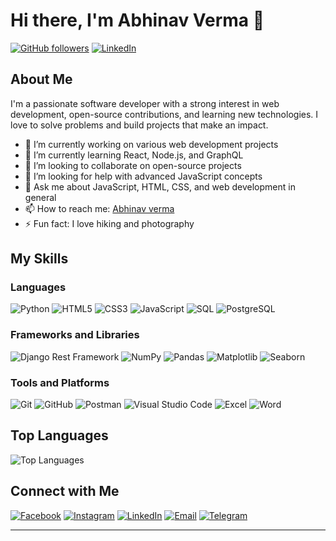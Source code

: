 # Hi there, I'm Abhinav Verma 👋
[![GitHub followers](https://img.shields.io/github/followers/AbhinavVerma01?label=Follow&style=social)](https://github.com/AbhinavVerma01)
[![LinkedIn](https://img.shields.io/badge/-LinkedIn-0A66C2?style=flat&logo=linkedin&logoColor=white)](https://www.linkedin.com/in/YOUR_USERNAME/) 

## About Me

I'm a passionate software developer with a strong interest in web development, open-source contributions, and learning new technologies. I love to solve problems and build projects that make an impact.

- 🔭 I’m currently working on various web development projects
- 🌱 I’m currently learning React, Node.js, and GraphQL
- 👯 I’m looking to collaborate on open-source projects
- 🤔 I’m looking for help with advanced JavaScript concepts
- 💬 Ask me about JavaScript, HTML, CSS, and web development in general
- 📫 How to reach me: [Abhinav verma](mailto:abhinav.verma@example.com)
- ⚡ Fun fact: I love hiking and photography

## My Skills

### Languages
![Python](https://img.shields.io/badge/-Python-3776AB?style=flat&logo=python&logoColor=white) ![HTML5](https://img.shields.io/badge/-HTML5-E34F26?style=flat&logo=html5&logoColor=white) ![CSS3](https://img.shields.io/badge/-CSS3-1572B6?style=flat&logo=css3&logoColor=white) ![JavaScript](https://img.shields.io/badge/-JavaScript-F7DF1E?style=flat&logo=javascript&logoColor=black) ![SQL](https://img.shields.io/badge/-SQL-4479A1?style=flat&logo=sqlite&logoColor=white) ![PostgreSQL](https://img.shields.io/badge/-PostgreSQL-4169E1?style=flat&logo=postgresql&logoColor=white)

  

### Frameworks and Libraries
![Django Rest Framework](https://img.shields.io/badge/-Django%20Rest%20Framework-092E20?style=flat&logo=django&logoColor=white) ![NumPy](https://img.shields.io/badge/-NumPy-013243?style=flat&logo=numpy&logoColor=white) ![Pandas](https://img.shields.io/badge/-Pandas-150458?style=flat&logo=pandas&logoColor=white) ![Matplotlib](https://img.shields.io/badge/-Matplotlib-11557C?style=flat&logo=matplotlib&logoColor=white) ![Seaborn](https://img.shields.io/badge/-Seaborn-0080B9?style=flat&logo=seaborn&logoColor=white)
### Tools and Platforms
![Git](https://img.shields.io/badge/-Git-F05032?style=flat&logo=git&logoColor=white) ![GitHub](https://img.shields.io/badge/-GitHub-181717?style=flat&logo=github&logoColor=white) ![Postman](https://img.shields.io/badge/-Postman-FF6C37?style=flat&logo=postman&logoColor=white) ![Visual Studio Code](https://img.shields.io/badge/-Visual%20Studio%20Code-007ACC?style=flat&logo=visual-studio-code&logoColor=white) ![Excel](https://img.shields.io/badge/-Excel-217346?style=flat&logo=microsoft-excel&logoColor=white) ![Word](https://img.shields.io/badge/-Word-2B579A?style=flat&logo=microsoft-word&logoColor=white)





## Top Languages

![Top Languages](https://github-readme-stats.vercel.app/api/top-langs/?username=AbhinavVerma01&layout=compact&theme=radical)

## Connect with Me
[![Facebook](https://img.shields.io/badge/-Facebook-1877F2?style=flat&logo=facebook&logoColor=white)](https://www.facebook.com/abhinish.verma.1) [![Instagram](https://img.shields.io/badge/-Instagram-E4405F?style=flat&logo=instagram&logoColor=white)](https://www.instagram.com/abhinovverma?igsh=MXNmcnBpMXo2d3o4cQ==) [![LinkedIn](https://img.shields.io/badge/-LinkedIn-0A66C2?style=flat&logo=linkedin&logoColor=white)](https://www.linkedin.com/in/YOUR_USERNAME/) [![Email](https://img.shields.io/badge/-Gmail-D14836?style=flat&logo=gmail&logoColor=white)](mailto:av438639@gmail.com) [![Telegram](https://img.shields.io/badge/-Telegram-26A5E4?style=flat&logo=telegram&logoColor=white)](https://t.me/Abhinavverma)



____________________________________________________________________________________________________________________________________________________________________________________________________________________


